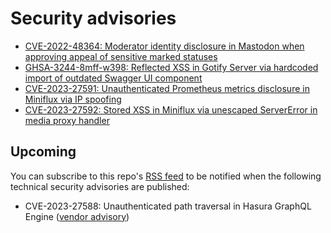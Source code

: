 # Security advisories

- [CVE-2022-48364: Moderator identity disclosure in Mastodon when approving appeal of sensitive marked statuses](CVE-2022-48364/README.md)
- [GHSA-3244-8mff-w398: Reflected XSS in Gotify Server via hardcoded import of outdated Swagger UI component](GHSA-3244-8mff-w398/README.md)
- [CVE-2023-27591: Unauthenticated Prometheus metrics disclosure in Miniflux via IP spoofing](CVE-2023-27591/README.md)
- [CVE-2023-27592: Stored XSS in Miniflux via unescaped ServerError in media proxy handler](CVE-2023-27592/README.md)

## Upcoming

You can subscribe to this repo's [RSS feed](https://github.com/40826d/advisories/commits.atom) to be notified when the following technical security advisories are published:

- CVE-2023-27588: Unauthenticated path traversal in Hasura GraphQL Engine ([vendor advisory](https://github.com/hasura/graphql-engine/security/advisories/GHSA-c9rw-rw2f-mj4x))
